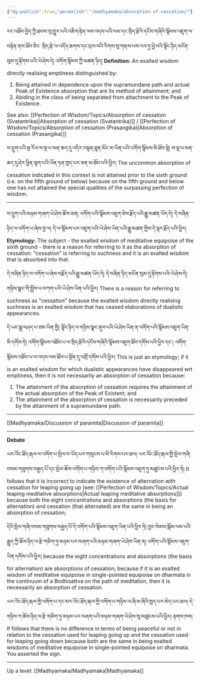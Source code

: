 ```yaml
---
{"dg-publish":true,"permalink":"/madhyamaka/absorption-of-cessation/"}
---
```


རང་འཐོབ་བྱེད་ཀྱི་ཐབས་སུ་གྱུར་པའི་འཇིག་རྟེན་ལས་འདས་པའི་ལམ་དང་སྲིད་རྩེའི་དངོས་གཞིའི་སྙོམས་འཇུག་ལ་བརྟེན་ནས་ཐོབ་ཅིང་
སྲིད་རྩེ་ལ་འདོད་ཆགས་དང་བྲལ་བའི་རིགས་སུ་གནས་པས་རབ་ཏུ་ཕྱེ་བའི་སྟོང་ཉིད་མངོན་སུམ་དུ་རྟོགས་པའི་ཡེ་ཤེས་དེ། འགོག་སྙོམས་ཀྱི་མཚན་ཉིད། 
**Definition:** An exalted wisdom directly realising emptiness distinguished by:
1. Being attained in dependence upon the supramundane path and actual Peak of Existence absorption that are its method of attainment; and
2. Abiding in the class of being separated from attachment to the Peak of Existence.

See also: [[Perfection of Wisdom/Topics/Absorption of cessation (Svatantrika)\|Absorption of cessation (Svatantrika)]] / [[Perfection of Wisdom/Topics/Absorption of cessation (Prasangika)\|Absorption of cessation (Prasangika)]]

ས་དྲུག་པའི་སྔ་རོལ་ས་ལྔ་པ་མན་ཆད་དུ་འདིར་བསྟན་ཐུན་མོང་མ་ཡིན་པའི་འགོག་སྙོམས་མི་ཐོབ་སྟེ། 
ས་ལྔ་པ་མན་ཆད་དུ་ཤེར་ཕྱིན་ལྷག་པའི་ཡོན་ཏན་ཁྱད་པར་ཅན་མ་ཐོབ་པའི་ཕྱིར།
The uncommon absorption of cessation indicated in this context is not attained prior to the sixth ground (i.e. on the fifth ground of below) because on the fifth ground and below one has not attained the special qualities of the surpassing perfection of wisdom.

---
ས་དྲུག་པའི་མཉམ་གཞག་ཡེ་ཤེས་ཆོས་ཅན། འགོག་པའི་སྙོམས་འཇུག་ཅེས་རྗོད་པའི་རྒྱུ་མཚན་ཡོད་དེ། དེ་བཞིན་ཉིད་ལ་འགོག་པ་ཞེས་བྱ་ལ། 
དེ་ལ་སྙོམས་པར་འཇུག་པའི་ཡེ་ཤེས་ཡིན་པའི་རྒྱུ་མཚན་གྱིས་དེ་ལྟར་རྗོད་པའི་ཕྱིར། 
**Etymology:** The subject - the exalted wisdom of meditative equipoise of the sixth ground - there is a reason for referring to it as the absorption of cessation: "cessation" is referring to suchness and it is an exalted wisdom that is absorbed into that.

དེ་བཞིན་ཉིད་ལ་འགོག་པ་ཞེས་བརྗོད་པའི་རྒྱུ་མཚན་ཡོད་དེ། དེ་བཞིན་ཉིད་མངོན་སུམ་དུ་རྟོགས་པའི་ཡེ་ཤེས་དེ། གཉིས་སྣང་གི་སྤྲོས་པ་བཀག་པའི་ཡེ་ཤེས་ཡིན་པའི་ཕྱིར།
There is a reason for referring to suchness as "cessation" because the exalted wisdom directly realising suchness is an exalted wisdom that has ceased elaborations of dualistic appearances.

དེ་ཡང་སྒྲ་བཤད་པ་ཙམ་ཡིན་གྱི། སྟོང་ཉིད་ལ་གཉིས་སྣང་ནུབ་པའི་ཡེ་ཤེས་ཡིན་ན་འགོག་པའི་སྙོམས་འཇུག་ཡིན་མི་དགོས་ཏེ། 
འགོག་སྙོམས་འཐོབ་པ་ལ་སྲིད་རྩེའི་དངོས་གཞིའི་སྙོམས་འཇུག་ཐོབ་དགོས་པའི་ཕྱིར་དང་། འགོག་སྙོམས་འཐོབ་པ་ལ་འདས་ལམ་ཐོབ་པ་སྔོན་དུ་འགྲོ་དགོས་པའི་ཕྱིར།
This is just an etymology; if it is an exalted wisdom for which dualistic appearances have disappeared wrt emptiness, then it is not necessarily an absorption of cessation because:
1. The attainment of the absorption of cessation requires the attainment of the actual absorption of the Peak of Existent; and
2. The attainment of the absorption of cessation is necessarily preceded by the attainment of a supramundane path.

---
[[Madhyamaka/Discussion of paramita\|Discussion of paramita]]

---
**Debate**

ཡར་འོང་ཐོད་རྒལ་ལ་འགོག་པ་སྤེལ་བ་ཡོད་པར་གསུངས་པ་མི་རིགས་པར་ཐལ། 
ཡར་འོང་ཐོད་རྒལ་གྱི་སྤེལ་གཞི་བསམ་གཟུགས་བརྒྱད་པོ་དང་སྤེལ་ཆོས་འགོག་པ་གཉིས་ཀ་འགོག་པའི་སྙོམས་འཇུག་ཏུ་མཚུངས་པའི་ཕྱིར་ཏེ། 
It follows that it is incorrect to indicate the existence of alternation with cessation for leaping going up (see: [[Perfection of Wisdom/Topics/Actual leaping meditative absorptions\|Actual leaping meditative absorptions]]) because both the eight concentrations and absorptions (the basis for alternation) and cessation (that alternated) are the same in being an absorption of cessation;

དེའི་སྤེལ་གཞི་བསམ་གཟུགས་བརྒྱད་པོ་དེ་འགོག་པའི་སྙོམས་འཇུག་ཡིན་པའི་ཕྱིར་ཏེ། 
བྱང་སེམས་སྒོམ་ལམ་པའི་རྒྱུད་ཀྱི་ཆོས་ཉིད་ལ་རྩེ་གཅིག་ཏུ་མཉམ་པར་བཞག་པའི་མཉམ་གཞག་ཡེ་ཤེས་ཡིན་ན། འགོག་པའི་སྙོམས་འཇུག་ཡིན་དགོས་པའི་ཕྱིར། 
because the eight concentrations and absorptions (the basis for alternation) are absorptions of cessation; because if it is an exalted wisdom of meditative equipoise in single-pointed equipoise on dharmata in the continuum of a Bodhisattva on the path of meditation, then it is necessarily an absorption of cessation.

ཡར་འོང་ཐོད་རྒལ་གྱི་འགོག་པ་དང་མར་འོང་ཐོད་རྒལ་གྱི་འགོག་པ་གཉིས་ལ་ཞི་མ་ཞིའི་ཁྱད་པར་མེད་པར་ཐལ། 
དེ་གཉིས་ཀ་ཆོས་ཉིད་ལ་རྩེ་གཅིག་ཏུ་མཉམ་པར་བཞག་པའི་མཉམ་གཞག་ཡེ་ཤེས་སུ་མཚུངས་པའི་ཕྱིར། རྟགས་ཁས།
If follows that there is no difference in terms of being peaceful or not in relation to the cessation used for leaping going up and the cessation used for leaping going down because both are the same in being exalted wisdoms of meditative equipoise in single-pointed equipoise on dharmata. You asserted the sign.

---
Up a level: [[Madhyamaka/Madhyamaka\|Madhyamaka]]